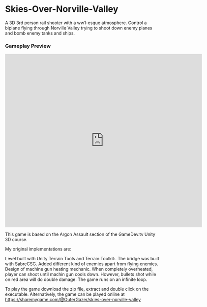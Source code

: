 # Skies-Over-Norville-Valley
A 3D 3rd person rail shooter with a ww1-esque atmosphere. Control a biplane flying through Norville Valley trying to shoot down enemy planes and bomb enemy tanks and ships.

### Gameplay Preview
<iframe src="https://player.vimeo.com/video/607282620?h=d6ed1c7e0f" width="640" height="564" frameborder="0" allow="autoplay; fullscreen" allowfullscreen></iframe>

This game is based on the Argon Assault section of the GameDev.tv Unity 3D course.

My original implementations are:

Level built with Unity Terrain Tools and Terrain Toolkit:. The bridge was built with SabreCSG.
Added different kind of enemies apart from flying enemies.
Design of machine gun heating mechanic. When completely overheated, player can shoot until machin gun cools down. However, bullets shot while on red area will do double damage.
The game runs on an infinite loop.

To play the game download the zip file, extract and double click on the executable. Alternatively, the game can be played online at https://sharemygame.com/@OuterGazer/skies-over-norville-valley
